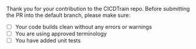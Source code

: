 Thank you for your contribution to the CICDTrain repo.
Before submitting the PR into the default branch, please make sure:
- [ ] Your code builds clean without any errors or warnings
- [ ] You are using approved terminology
- [ ] You have added unit tests
